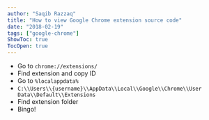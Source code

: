 ```yaml
---
author: "Saqib Razzaq"
title: "How to view Google Chrome extension source code"
date: "2018-02-19"
tags: ["google-chrome"]
ShowToc: true
TocOpen: true
---
```



- Go to `chrome://extensions/`
- Find extension and copy ID
- Go to `%localappdata%`
- `C:\\Users\\{username}\\AppData\\Local\\Google\\Chrome\\User Data\\Default\\Extensions`
- Find extension folder
- Bingo!